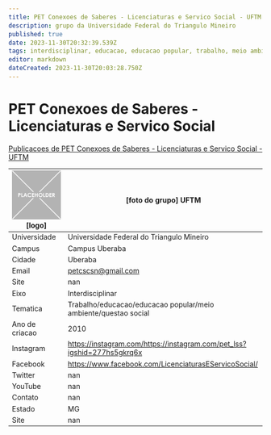 ```yaml
---
title: PET Conexoes de Saberes - Licenciaturas e Servico Social - UFTM
description: grupo da Universidade Federal do Triangulo Mineiro
published: true
date: 2023-11-30T20:32:39.539Z
tags: interdisciplinar, educacao, educacao popular, trabalho, meio ambiente, questao social
editor: markdown
dateCreated: 2023-11-30T20:03:28.750Z
---
```


# PET Conexoes de Saberes - Licenciaturas e Servico Social

[Publicacoes de PET Conexoes de Saberes - Licenciaturas e Servico Social - UFTM](/atividade/77PETConexoesdeSaberesLicenciaturaseServicoSocialUFTM/feed.md)

| ![placeholder.png](/placeholder.png) [logo] | [foto do grupo] UFTM         |
| ------------------------------------------- | ------------------------------------------------- |
| Universidade                                | Universidade Federal do Triangulo Mineiro      |
| Campus                                      | Campus Uberaba            |
| Cidade                                      | Uberaba             |
| Email                                       | petcscsn@gmail.com             |
| Site                                        | nan              |
| Eixo                                        | Interdisciplinar              |
| Tematica                                    | Trabalho/educacao/educacao popular/meio ambiente/questao social          |
| Ano de criacao                              | 2010        |
| Instagram                                   | https://instagram.com/https://instagram.com/pet_lss?igshid=277hs5gkrq6x         |
| Facebook                                    | https://www.facebook.com/LicenciaturasEServicoSocial/          |
| Twitter                                     | nan           |
| YouTube                                     | nan           |
| Contato                                     | nan         |
| Estado                                      |  MG            |
| Site                                        | nan |
